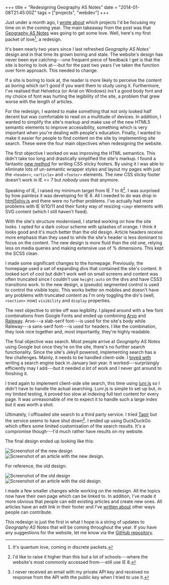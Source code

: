 +++
title = "Redesigning Geography AS Notes"
date = "2014-01-08T21:45:00Z"
tags = ["projects", "webdev"]
+++

Just under a month ago, I [wrote about][project-changes] which projects I'd be
focusing my time on in the coming year. The main takeaway from the post was
that [Geography AS Notes][gas-project-page] was going to get some love. Well,
here's my first packet of love[^1], a redesign.

[project-changes]: /12/project-updates/

[gas-project-page]: /projects/geographyas/

<!--more-->

It's been nearly two years since I last refreshed _Geography AS Notes'_ design
and in that time its grown boring and stale. The website's design has never
been eye catching---one frequent piece of feedback I get is that the site is
boring to look at---but for the past two years I've taken the function over
form approach. This needed to change.

If a site is boring to look at, the reader is more likely to perceive the
content as boring which isn't good if you want them to study using it.
Furthermore, I've realised that Helvetica (or Arial on Windows) ins't a good
body font and my choice of font was hurting the legibility of the site, a
problem that grew worse with the length of articles.

For the redesign, I wanted to make something that not only looked half decent
but was comfortable to read on a multitude of devices. In addition, I wanted to
simplify the site's markup and make use of the new HTML5 semantic elements to
improve accessibility, something which is very important when you're dealing
with people's education. Finally, I wanted to make it easier for people to find
content on the site by implementing site search. These were the four main
objectives when redesigning the website.

The first objective I worked on was improving the HTML semantics. This didn't
take too long and drastically simplified the site's markup. I found a fantastic
[new method][css-sticky-footer] for writing CSS sticky footers. By using it I
was able to eliminate lots of un-semantic wrapper styles and layout my pages
with just the `<header>`, `<article>` and `<footer>` elements. The new CSS
sticky footer doesn't work in IE <= 7 but _nobody_ uses that anymore.

[css-sticky-footer]: http://mystrd.at/modern-clean-css-sticky-footer/

Speaking of IE, I raised my minimum target from IE 7 to 8[^2]. I was surprised
by how painless it was developing for IE 8. All I needed to do was drop in
[html5shiv.js][html5shiv-link] and there were no further problems. I've
actually had more problems with IE 9/10/11 and their funky way of resizing
`<img>` elements with SVG content (which I still haven't fixed).

[html5shiv-link]: https://code.google.com/p/html5shiv/

With the site's structure modernised, I started working on how the site looks.
I opted for a dark colour scheme with splashes of orange. I think it looks good
and it's much better than the old design. Article headers receive more emphasis
than they used to while the site's header is less dominant to focus on the
content. The new design is more fluid than the old one, relying less on media
queries and making extensive use of % dimensions. This kept the SCSS clean.

I made some significant changes to the homepage. Previously, the homepage used
a set of expanding divs that contained the site's content. It looked sort of
cool but didn't work well on small screens and content was often truncated
since I couldn't use `height:auto` on the divs and have CSS3 transitions work.
In the new design, a (pseudo) segmented control is used to control the visible
topic. This works better on mobiles and doesn't have any problems with
truncated content as I'm only toggling the div's (well, `<section>` now)
`visibility` and `display` properties.

The next objective to strike off was legibility. I played around with a few
font combinations from Google Fonts and ended up combining
[Arvo][arvo-font-link] and [Raleway][raleway-font-link]. Arvo---a slab-serif
font---is used for the site's body while Raleway---a sans-serif font---is used
for headers. I like the combination, they look nice together and, most
importantly, they're highly readable.

[arvo-font-link]: https://www.google.com/fonts/specimen/Arvo

[raleway-font-link]: http://www.google.com/fonts/specimen/Raleway

The final objective was search. Most people arrive at _Geography AS Notes_
using Google but once they're on the site, there's no further search
functionality. Since the site's Jekyll powered, implementing search has a few
challenges. Mainly, it needs to be handled client-side. I [toyed
with][old-site-search] writing a search engine back in January last year. It
worked---surprisingly efficiently may I add---but it needed _a lot_ of work and
I never got around to finishing it.

[old-site-search]: https://github.com/alexjohnj/geographyas/tree/super-experimental-search

I tried again to implement client-side site search, this time using
[lunr.js][lunr-js] so I didn't have to handle the actual searching. Lunr.js is
simple to set up but, in my limited testing, it proved too slow at indexing
full text content for every page. It was unreasonable of me to expect it to
handle such a large index but it was worth a shot.

Ultimately, I offloaded site search to a third party service. I tried
[Tapir][tapir-go] but the service seems to have shut down[^3]. I ended up using
DuckDuckGo which offers some limited customisation of the search results. It's
a compromise though---I'd much rather have results on my website.

[tapir-go]: http://tapirgo.com

[lunr-js]: http://lunrjs.com

The final design ended up looking like this:

<picture>
  <source srcset="/images/posts/redesigning-geography-as-notes/geography-as-new.webp" type="image/webp">
  <source srcset="/images/posts/redesigning-geography-as-notes/geography-as-new.png" type="image/png">
  <img class="shadow" src="/images/posts/redesigning-geography-as-notes/geography-as-new.png" alt="Screenshot of the new design">
</picture>


<picture>
  <source srcset="/images/posts/redesigning-geography-as-notes/geography-as-new-article.webp" type="image/webp">
  <source srcset="/images/posts/redesigning-geography-as-notes/geography-as-new-article.png" type="image/png">
  <img class="shadow" src="/images/posts/redesigning-geography-as-notes/geography-as-new-article.png" alt="Screenshot of an article with the new design.">
</picture>

For reference, the old design:

<picture>
  <source srcset="/images/posts/redesigning-geography-as-notes/geography-as-old.webp" type="image/webp">
  <source srcset="/images/posts/redesigning-geography-as-notes/geography-as-old.png" type="image/png">
  <img class="shadow" src="/images/posts/redesigning-geography-as-notes/geography-as-old.png" alt="Screenshot of the old design">
</picture>

<picture>
  <source srcset="/images/posts/redesigning-geography-as-notes/geography-as-old-article.webp" type="image/webp">
  <source srcset="/images/posts/redesigning-geography-as-notes/geography-as-old-article.png" type="image/png">
  <img class="shadow" src="/images/posts/redesigning-geography-as-notes/geography-as-old-article.png" alt="Screenshot of an article with the old design.">
</picture>

I made a few smaller changes while working on the redesign. All the topics now
have their own page which can be linked to. In addition, I've made it more
obvious that people can edit existing articles and create new ones. All
articles have an edit link in their footer and I've [written
about][contributing-guide] other ways people can contribute.

[contributing-guide]: http://geographyas.info/pages/contributing/

This redesign is just the first in what I hope is a string of updates to
_Geography AS Notes_ that will be coming throughout the year. If you have any
suggestions for the website, let me know via the [GitHub
repository][github-repo].

[github-repo]: https://github.com/alexjohnj/geographyas/

[^1]: It's quantum love, coming in discrete packets.

[^2]: I'd like to raise it higher than this but a lot of schools---where the website's most commonly accessed from---still use IE 8.

[^3]: I never received an email with my private API key and received no response from the API with the public key when I tried to use it.
